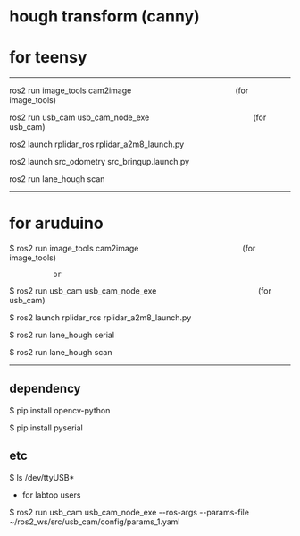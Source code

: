 # hough transform (canny)


# for teensy

---

  ros2 run image_tools cam2image                  (for image_tools)

  ros2 run usb_cam usb_cam_node_exe               (for usb_cam)

  ros2 launch rplidar_ros rplidar_a2m8_launch.py        

  ros2 launch src_odometry src_bringup.launch.py         

  ros2 run lane_hough scan  

 
---


# for aruduino


 $ ros2 run image_tools cam2image                (for image_tools)

               or

 $ ros2 run usb_cam usb_cam_node_exe             (for usb_cam)

 $ ros2 launch rplidar_ros rplidar_a2m8_launch.py

 $ ros2 run lane_hough serial

 $ ros2 run lane_hough scan


---


## dependency

$ pip install opencv-python

$ pip install pyserial


## etc 

$ ls /dev/ttyUSB*    





+ for labtop users

$ ros2 run usb_cam usb_cam_node_exe --ros-args --params-file ~/ros2_ws/src/usb_cam/config/params_1.yaml

